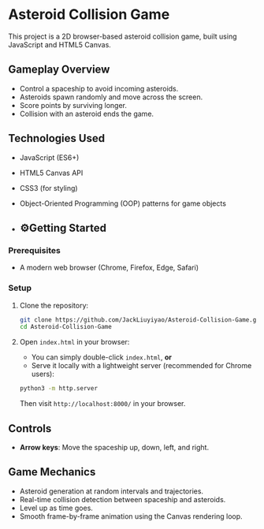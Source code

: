 # Asteroid Collision Game

This project is a 2D browser-based asteroid collision game, built using JavaScript and HTML5 Canvas.  

## Gameplay Overview
- Control a spaceship to avoid incoming asteroids.
- Asteroids spawn randomly and move across the screen.
- Score points by surviving longer.
- Collision with an asteroid ends the game.

## Technologies Used
- JavaScript (ES6+)
- HTML5 Canvas API
- CSS3 (for styling)
- Object-Oriented Programming (OOP) patterns for game objects

- ## ⚙Getting Started

### Prerequisites
- A modern web browser (Chrome, Firefox, Edge, Safari)

### Setup
1. Clone the repository:
    ```bash
    git clone https://github.com/JackLiuyiyao/Asteroid-Collision-Game.git
    cd Asteroid-Collision-Game
    ```

2. Open `index.html` in your browser:
    - You can simply double-click `index.html`, **or**
    - Serve it locally with a lightweight server (recommended for Chrome users):

    ```bash
    python3 -m http.server
    ```

    Then visit `http://localhost:8000/` in your browser.

## Controls
- **Arrow keys**: Move the spaceship up, down, left, and right.

## Game Mechanics
- Asteroid generation at random intervals and trajectories.
- Real-time collision detection between spaceship and asteroids.
- Level up as time goes.
- Smooth frame-by-frame animation using the Canvas rendering loop.


